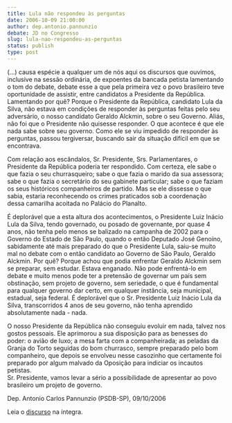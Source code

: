 ```yaml
---
title: Lula não respondeu às perguntas
date: 2006-10-09 21:00:00
author: dep.antonio.pannunzio
debate: JD no Congresso
slug: lula-nao-respondeu-as-perguntas
status: publish 
type: post
---
```


(...) causa espécie a qualquer um de nós aqui os discursos que ouvimos, inclusive na sessão ordinária, de expoentes da bancada petista lamentando o tom do debate, debate esse a que pela primeira vez o povo brasileiro teve oportunidade de assistir, entre candidatos a Presidente da República. Lamentando por quê? Porque o Presidente da República, candidato Lula da Silva, não estava em condições de responder às perguntas feitas pelo seu adversário, o nosso candidato Geraldo Alckmin, sobre o seu Governo. Aliás, não foi que o Presidente não quisesse responder. O que acontece é que ele nada sabe sobre seu governo. Como ele se viu impedido de responder às perguntas, passou tergiversar, buscando sair da situação difícil em que se encontrava.   
  
Com relação aos escândalos, Sr. Presidente, Srs. Parlamentares, o Presidente da República poderia ter respondido. Com certeza, ele sabe o que fazia o seu churrasqueiro; sabe o que fazia o marido da sua assessora; sabe o que fazia o secretário do seu gabinete particular; sabe o que faziam os seus históricos companheiros de partido. Mas se ele dissesse o que sabia, estaria reconhecendo os crimes praticados sob a coordenação dessa camarilha acoitada no Palácio do Planalto.  
  
É deplorável que a esta altura dos acontecimentos, o Presidente Luiz Inácio Lula da Silva, tendo governado, ou posado de governante, por quase 4 anos, não tenha pelo menos se balizado na campanha de 2002 para o Governo do Estado de São Paulo, quando o então Deputado José Genoíno, sabidamente até mais preparado do que o Presidente Lula, saiu-se muito mal no debate com o então candidato ao Governo de São Paulo, Geraldo Alckmin. Por quê? Porque achou que podia enfrentar Geraldo Alckmin sem se preparar, sem estudar. Estava enganado. Não pode enfrentá-lo em debate e muito menos pode ter a pretensão de governar um país sem obstinação, sem projeto de governo, sem seriedade, o que é fundamental para qualquer governo dar certo, em qualquer instância, seja municipal, estadual, seja federal. É deplorável que o Sr. Presidente Luiz Inácio Lula da Silva, transcorridos 4 anos de seu governo, não tenha aprendido absolutamente nada - nada.  
  
O nosso Presidente da República não conseguiu evoluir em nada, talvez nos gostos pessoais. Ele aprimorou a sua disposição para as benesses do poder: o avião de luxo; a mesa farta com a companheirada; as peladas da Granja do Torto seguidas do bom churrasco, sempre preparado pelo bom companheiro, que depois se envolveu nesse casozinho que certamente foi preparado por algum malvado da Oposição para indiciar os incautos petistas.  
Sr. Presidente, vamos levar a sério a possibilidade de apresentar ao povo brasileiro um projeto de governo.

Dep. Antonio Carlos Pannunzio (PSDB-SP), 09/10/2006  
  
Leia o [discurso](http://www.camara.gov.br/internet/plenario/notas/extraord/en091006.pdf) na íntegra.
